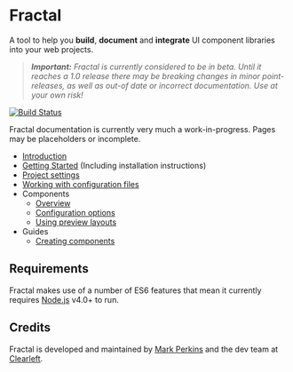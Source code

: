 # Fractal

A tool to help you **build**, **document** and **integrate** UI component libraries into your web projects.

> _**Important:** Fractal is currently considered to be in beta. Until it reaches a 1.0 release there may be breaking changes in minor point-releases, as well as out-of date or incorrect documentation. Use at your own risk!_

[![Build Status](https://img.shields.io/travis/frctl/fractal.svg?style=flat)](https://travis-ci.org/frctl/fractal)

Fractal documentation is currently very much a work-in-progress. Pages may be placeholders or incomplete.

* [Introduction](/docs/introduction.md)
* [Getting Started](/docs/getting-started.md) (Including installation instructions)
* [Project settings](/docs/project-settings.md)
* [Working with configuration files](/docs/configuration-files.md)
* Components
	* [Overview](/docs/components/overview.md)
	* [Configuration options](/docs/components/configuration.md)
	* [Using preview layouts](/docs/components/layouts.md)
* Guides	
	* [Creating components](/docs/guides/creating-components.md)

## Requirements

Fractal makes use of a number of ES6 features that mean it currently requires [Node.js](https://nodejs.org) v4.0+ to run.

## Credits

Fractal is developed and maintained by [Mark Perkins](http://github.com/allmarkedup) and the dev team at [Clearleft](http://clearleft.com).
